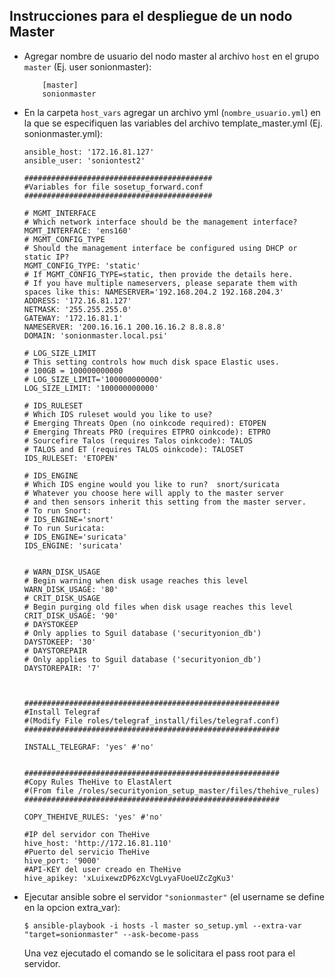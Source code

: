 ## Instrucciones para el despliegue de un nodo Master

*  Agregar nombre de usuario del nodo master al archivo `host` en el grupo `master` (Ej. user sonionmaster):

    ```
        [master]
        sonionmaster
    ```
    
*  En la carpeta `host_vars` agregar un archivo yml (`nombre_usuario.yml`) en la que se especifiquen las variables
   del archivo template_master.yml (Ej. sonionmaster.yml):
   
    ```
    ansible_host: '172.16.81.127'
    ansible_user: 'soniontest2'
    
    ##########################################
    #Variables for file sosetup_forward.conf
    ##########################################
    
    # MGMT_INTERFACE
    # Which network interface should be the management interface?
    MGMT_INTERFACE: 'ens160'
    # MGMT_CONFIG_TYPE
    # Should the management interface be configured using DHCP or static IP?
    MGMT_CONFIG_TYPE: 'static'
    # If MGMT_CONFIG_TYPE=static, then provide the details here.
    # If you have multiple nameservers, please separate them with spaces like this: NAMESERVER='192.168.204.2 192.168.204.3'
    ADDRESS: '172.16.81.127'
    NETMASK: '255.255.255.0'
    GATEWAY: '172.16.81.1'
    NAMESERVER: '200.16.16.1 200.16.16.2 8.8.8.8'
    DOMAIN: 'sonionmaster.local.psi' 
    
    # LOG_SIZE_LIMIT
    # This setting controls how much disk space Elastic uses.
    # 100GB = 100000000000
    # LOG_SIZE_LIMIT='100000000000'
    LOG_SIZE_LIMIT: '100000000000'
    
    # IDS_RULESET
    # Which IDS ruleset would you like to use?
    # Emerging Threats Open (no oinkcode required): ETOPEN
    # Emerging Threats PRO (requires ETPRO oinkcode): ETPRO
    # Sourcefire Talos (requires Talos oinkcode): TALOS
    # TALOS and ET (requires TALOS oinkcode): TALOSET
    IDS_RULESET: 'ETOPEN'
    
    # IDS_ENGINE
    # Which IDS engine would you like to run?  snort/suricata
    # Whatever you choose here will apply to the master server
    # and then sensors inherit this setting from the master server.
    # To run Snort:
    # IDS_ENGINE='snort'
    # To run Suricata:
    # IDS_ENGINE='suricata'
    IDS_ENGINE: 'suricata'
    
    
    # WARN_DISK_USAGE
    # Begin warning when disk usage reaches this level
    WARN_DISK_USAGE: '80'
    # CRIT_DISK_USAGE
    # Begin purging old files when disk usage reaches this level
    CRIT_DISK_USAGE: '90'
    # DAYSTOKEEP
    # Only applies to Sguil database ('securityonion_db')
    DAYSTOKEEP: '30'
    # DAYSTOREPAIR
    # Only applies to Sguil database ('securityonion_db')
    DAYSTOREPAIR: '7'
    
    
    
    #########################################################
    #Install Telegraf 
    #(Modify File roles/telegraf_install/files/telegraf.conf)
    #########################################################
    
    INSTALL_TELEGRAF: 'yes' #'no'
    
    
    #########################################################
    #Copy Rules TheHive to ElastAlert
    #(From file /roles/securityonion_setup_master/files/thehive_rules)
    #########################################################
    
    COPY_THEHIVE_RULES: 'yes' #'no'
    
    #IP del servidor con TheHive
    hive_host: 'http://172.16.81.110'
    #Puerto del servicio TheHive
    hive_port: '9000'
    #API-KEY del user creado en TheHive
    hive_apikey: 'xLuixewzDP6zXcVgLvyaFUoeUZcZgKu3'
    ```
    
*  Ejecutar ansible sobre el servidor `"sonionmaster"` (el username se define en la opcion extra_var):
    
    ```
    $ ansible-playbook -i hosts -l master so_setup.yml --extra-var "target=sonionmaster" --ask-become-pass
    ```
   Una vez ejecutado el comando se le solicitara el pass root para el servidor.